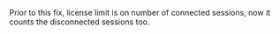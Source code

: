 Prior to this fix, license limit is on number of connected sessions, now it counts the disconnected sessions too.
